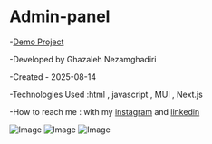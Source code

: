 # Admin-panel

-[Demo Project](https://admin-panel-weld-ten.vercel.app/) 

-Developed by Ghazaleh Nezamghadiri

-Created - 2025-08-14

-Technologies Used :html , javascript , MUI , Next.js

-How to reach me : with my [instagram](https://www.instagram.com/ghazale.ghadiri/?hl=en) and [linkedin](https://www.linkedin.com/in/ghazaleh-nezamghadiri-06b626302/)

![Image](https://github.com/user-attachments/assets/def00ca7-8542-4d26-aa6b-d7910735bb21)
![Image](https://github.com/user-attachments/assets/98c487ee-f90f-40b5-91c0-ce608e32d946)
![Image](https://github.com/user-attachments/assets/51cc3eea-30a6-42c1-9642-154d6173ab96)



